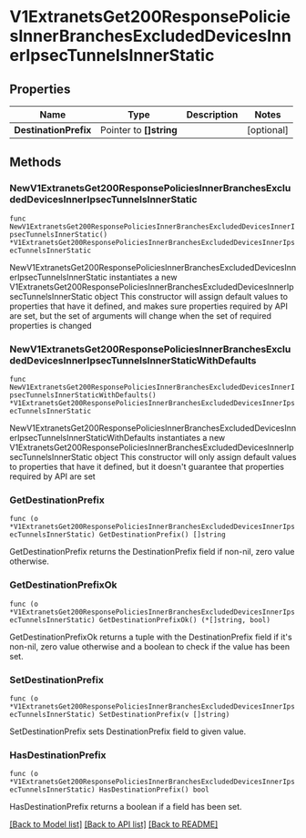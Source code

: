 # V1ExtranetsGet200ResponsePoliciesInnerBranchesExcludedDevicesInnerIpsecTunnelsInnerStatic

## Properties

Name | Type | Description | Notes
------------ | ------------- | ------------- | -------------
**DestinationPrefix** | Pointer to **[]string** |  | [optional] 

## Methods

### NewV1ExtranetsGet200ResponsePoliciesInnerBranchesExcludedDevicesInnerIpsecTunnelsInnerStatic

`func NewV1ExtranetsGet200ResponsePoliciesInnerBranchesExcludedDevicesInnerIpsecTunnelsInnerStatic() *V1ExtranetsGet200ResponsePoliciesInnerBranchesExcludedDevicesInnerIpsecTunnelsInnerStatic`

NewV1ExtranetsGet200ResponsePoliciesInnerBranchesExcludedDevicesInnerIpsecTunnelsInnerStatic instantiates a new V1ExtranetsGet200ResponsePoliciesInnerBranchesExcludedDevicesInnerIpsecTunnelsInnerStatic object
This constructor will assign default values to properties that have it defined,
and makes sure properties required by API are set, but the set of arguments
will change when the set of required properties is changed

### NewV1ExtranetsGet200ResponsePoliciesInnerBranchesExcludedDevicesInnerIpsecTunnelsInnerStaticWithDefaults

`func NewV1ExtranetsGet200ResponsePoliciesInnerBranchesExcludedDevicesInnerIpsecTunnelsInnerStaticWithDefaults() *V1ExtranetsGet200ResponsePoliciesInnerBranchesExcludedDevicesInnerIpsecTunnelsInnerStatic`

NewV1ExtranetsGet200ResponsePoliciesInnerBranchesExcludedDevicesInnerIpsecTunnelsInnerStaticWithDefaults instantiates a new V1ExtranetsGet200ResponsePoliciesInnerBranchesExcludedDevicesInnerIpsecTunnelsInnerStatic object
This constructor will only assign default values to properties that have it defined,
but it doesn't guarantee that properties required by API are set

### GetDestinationPrefix

`func (o *V1ExtranetsGet200ResponsePoliciesInnerBranchesExcludedDevicesInnerIpsecTunnelsInnerStatic) GetDestinationPrefix() []string`

GetDestinationPrefix returns the DestinationPrefix field if non-nil, zero value otherwise.

### GetDestinationPrefixOk

`func (o *V1ExtranetsGet200ResponsePoliciesInnerBranchesExcludedDevicesInnerIpsecTunnelsInnerStatic) GetDestinationPrefixOk() (*[]string, bool)`

GetDestinationPrefixOk returns a tuple with the DestinationPrefix field if it's non-nil, zero value otherwise
and a boolean to check if the value has been set.

### SetDestinationPrefix

`func (o *V1ExtranetsGet200ResponsePoliciesInnerBranchesExcludedDevicesInnerIpsecTunnelsInnerStatic) SetDestinationPrefix(v []string)`

SetDestinationPrefix sets DestinationPrefix field to given value.

### HasDestinationPrefix

`func (o *V1ExtranetsGet200ResponsePoliciesInnerBranchesExcludedDevicesInnerIpsecTunnelsInnerStatic) HasDestinationPrefix() bool`

HasDestinationPrefix returns a boolean if a field has been set.


[[Back to Model list]](../README.md#documentation-for-models) [[Back to API list]](../README.md#documentation-for-api-endpoints) [[Back to README]](../README.md)


